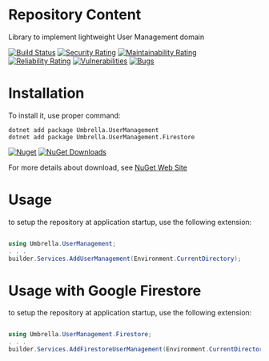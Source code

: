 # Repository Content
Library to implement lightweight User Management domain

[![Build Status](https://garaproject.visualstudio.com/UmbrellaFramework/_apis/build/status/fgaravaglia.Umbrella.UserManagement?branchName=main)](https://garaproject.visualstudio.com/UmbrellaFramework/_build/latest?definitionId=79&branchName=main)
[![Security Rating](https://sonarcloud.io/api/project_badges/measure?project=Umbrella.UserManagement&metric=security_rating)](https://sonarcloud.io/summary/new_code?id=Umbrella.UserManagement)
[![Maintainability Rating](https://sonarcloud.io/api/project_badges/measure?project=Umbrella.UserManagement&metric=sqale_rating)](https://sonarcloud.io/summary/new_code?id=Umbrella.UserManagement)
[![Reliability Rating](https://sonarcloud.io/api/project_badges/measure?project=Umbrella.UserManagement&metric=reliability_rating)](https://sonarcloud.io/summary/new_code?id=Umbrella.UserManagement)
[![Vulnerabilities](https://sonarcloud.io/api/project_badges/measure?project=Umbrella.UserManagement&metric=vulnerabilities)](https://sonarcloud.io/summary/new_code?id=Umbrella.UserManagement)
[![Bugs](https://sonarcloud.io/api/project_badges/measure?project=Umbrella.UserManagement&metric=bugs)](https://sonarcloud.io/summary/new_code?id=Umbrella.UserManagement)

# Installation
To install it, use proper command:
```
dotnet add package Umbrella.UserManagement 
dotnet add package Umbrella.UserManagement.Firestore
```

[![Nuget](https://img.shields.io/nuget/v/Umbrella.UserManagement.svg?style=plastic)](https://www.nuget.org/packages/Umbrella.UserManagement/)
[![NuGet Downloads](https://img.shields.io/nuget/dt/Umbrella.UserManagement.svg)](https://www.nuget.org/packages/Umbrella.UserManagement/)

For more details about download, see [NuGet Web Site](https://www.nuget.org/packages/Umbrella.UserManagement/)


# Usage
to setup the repository at application startup, use the following extension:

```c#

using Umbrella.UserManagement;
. . .
builder.Services.AddUserManagement(Environment.CurrentDirectory);

```

# Usage with Google Firestore

to setup the repository at application startup, use the following extension:

```c#

using Umbrella.UserManagement.Firestore;
. . .
builder.Services.AddFirestoreUserManagement(Environment.CurrentDirectory);

```

